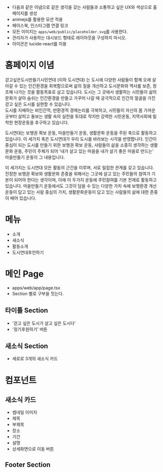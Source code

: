 - 다음과 같은 이념으로 같은 생각을 갖는 사람들과 소통하고 싶은 UX와 색상으로 홈페이지를 생성
- animejs를 활용한 모션 적용
- 페이스북, 인스타그램 연결 링크
- 모든 이미지는 `apps/web/public/placeholder.svg`를 사용한다.
- 관리자가 사용하는 대시보드 형태로 레이아웃을 구성하지 마시오.
- 아이콘은 lucide-react를 이용

# 홈페이지 이념

걷고싶은도시만들기시민연대 (이하 도시연대) 는 도시에 다양한 사람들이 함께 오래 살아갈 수 있는 인간환경을 회복함으로써 삶의 질을 개선하고 도시문화와 역사를 보존, 창조해 나가는 것을 활동목표로 삼고 있습니다.
도시는 그 곳에서 생활하는 시민들이 삶의 문화가 살아 숨쉬는 인간환경을 만들고 가꾸어 나갈 때 궁극적으로 인간의 얼굴을 가진 걷고 싶은 도시를 실현할 수 있습니다.  
도시를 지배하는 비인간적, 반환경적 경제논리를 극복하고, 시민들이 자신의 몸 가까운 곳부터 살피고 돌보는 생활 속의 실천을 토대로 작지만 강력한 시민운동, 지역사회에 밀착한 현장운동을 추구하고 있습니다.

도시연대는 보행권 확보 운동, 마을만들기 운동, 생활문화 운동을 주된 축으로 활동하고 있습니다. 이 세가지 축은 도시연대가 우리 도시를 바라보는 시각을 반영합니다.
인간이 중심이 되는 도시를 만들기 위한 보행권 확보 운동, 사람들의 삶을 소중히 생각하는 생활문화 운동, 주민이 주체가 되어 ‘내가 살고 있는 마을을 내가 살기 좋은 마을로 만드는’ 마을만들기 운동이 그 내용입니다.

이 세가지는 도시연대 모든 활동의 근간을 이루며, 서로 밀접한 관계를 갖고 있습니다. 진정한 보행권 확보와 생활문화 존중을 위해서는 그곳에 살고 있는 주민들의 참여가 기본이 되어야 한다는 생각이며, 이에 이 두가지
운동에 주민참여를 기본 전제로 활동하고 있습니다.
마을만들기 운동에서도 그것이 담을 수 있는 다양한 가치 속에 보행환경 개선 운동이 담고 있는 사람 중심의 가치, 생활문화운동이 담고 있는 사람들의 삶에 대한 존중이 배어 있습니다.

# 메뉴

- 소개
- 새소식
- 활동소개
- 도시연대후언하기

# 메인 Page

- apps/web/app/page.tsx
- Section 별로 구부을 짓는다.

## 타이틀 Section

- '걷고 싶은 도시가 살고 싶은 도시다'
- '정기후원하기' 버튼

## 새소식 Section

- 세로로 3개의 새소식 카드

# 컴포넌트

## 새소식 카드

- 썸네일 이미지
- 제목
- 부제목
- 장소
- 기간
- 설명
- 상세화면으로 이동 버튼

## Footer Section
